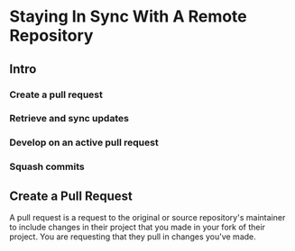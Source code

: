 # Staying In Sync With A Remote Repository


## Intro

### Create a pull request

### Retrieve and sync updates

### Develop on an active pull request

### Squash commits



## Create a Pull Request

A pull request is a request to the original or source repository's maintainer to include changes in their project that you made in your fork of their project. You are requesting that they pull in changes you've made.
